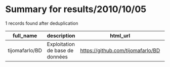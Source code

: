 
# Summary for results/2010/10/05
    
1 records found after deduplication

| full_name | description | html_url | matched_list | matched_count | pushed_at | size | stargazers_count | language | forks_count |
|----------------|---------------------------------|-----------------------------------|----------------|-----------------|---------------------------|--------|--------------------|------------|---------------|
| tijomafarlo/BD | Exploitation de base de données | https://github.com/tijomafarlo/BD | ['exploit'] | 1 | 2010-10-05 00:19:33+00:00 | 92 | 1 | nan | 0 |
